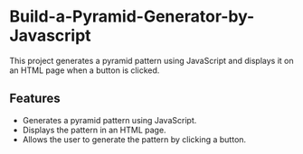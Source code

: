 # Build-a-Pyramid-Generator-by-Javascript

This project generates a pyramid pattern using JavaScript and displays it on an HTML page when a button is clicked.

## Features

- Generates a pyramid pattern using JavaScript.
- Displays the pattern in an HTML page.
- Allows the user to generate the pattern by clicking a button.


